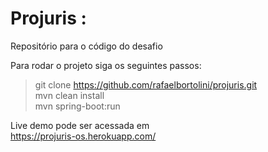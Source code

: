 # Projuris : 
Repositório para o código do desafio

Para rodar o projeto siga os seguintes passos:

> git clone https://github.com/rafaelbortolini/projuris.git <br/>
> mvn clean install <br/>
> mvn spring-boot:run <br/>

Live demo pode ser acessada em <br/>
https://projuris-os.herokuapp.com/
